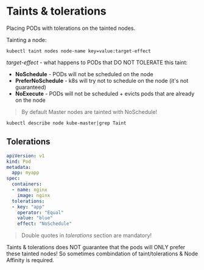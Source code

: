 # Taints & tolerations
Placing PODs with tolerations on the tainted nodes.

Tainting a node:
```console
kubectl taint nodes node-name key=value:target-effect
```

_target-effect_ - what happens to PODs that DO NOT TOLERATE this taint: 
* **NoSchedule** - PODs will not be scheduled on the node
* **PreferNoSchedule** - k8s will try not to schedule on the node (it's not guaranteed)
* **NoExecute** - PODs will not be scheduled + evicts pods that are already on the node

> By default Master nodes are tainted with NoSchedule!
```console
kubectl describe node kube-master|grep Taint
```

## Tolerations
```yaml
apiVersion: v1
kind: Pod
metadata:
  app: myapp
spec:
  containers:
  - name: nginx
    image: nginx
  tolerations:
  - key: "app"
    operator: "Equal"
    value: "blue"
    effect: "NoSchedule"
```

> Double quotes in _tolerations_ section are mandatory!

Taints & tolerations does NOT guarantee that the pods will ONLY prefer these tainted nodes! So sometimes combindation of taint/tolerations & Node Affinity is required.